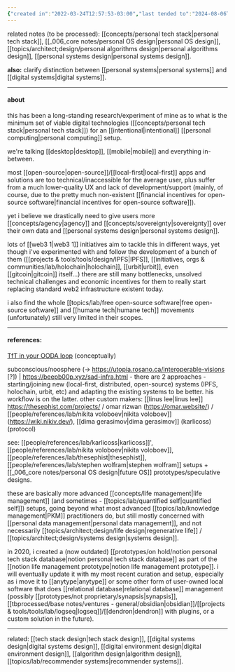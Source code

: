 ```yaml
---
{"created in":"2022-03-24T12:57:53-03:00","last tended to":"2024-08-06T16:14:30-03:00","aliases":["minimum viable intentional tech stack setup","minimum viable intentional personal operations setup","intentional digital systems setup","minimum viable intentional digital setup","self-management tech setup","minimum viable intentional personal systems setup"],"tags":["experiment","🌿","design","lab"],"dg-publish":true,"permalink":"/experiments/minimum-viable-intentional-personal-systems-setup/","dgPassFrontmatter":true,"created":"2022-03-24T12:57:53.053-03:00","updated":"2024-08-28T13:27:53.208-03:00"}
---
```


related notes (to be processed): [[concepts/personal tech stack\|personal tech stack]], [[_006_core notes/personal OS design\|personal OS design]], [[topics/architect;design/personal algorithms design\|personal algorithms design]], [[personal systems design\|personal systems design]].

**also:** clarify distinction between [[personal systems\|personal systems]] and [[digital systems\|digital systems]].

---
#### about

this has been a long-standing research/experiment of mine as to what is the minimum set of viable digital technologies ([[concepts/personal tech stack\|personal tech stack]]) for an [[intentional\|intentional]] [[personal computing\|personal computing]] setup.

we're talking [[desktop\|desktop]], [[mobile\|mobile]] and everything in-between.

most [[open-source\|open-source]]/[[local-first\|local-first]] apps and solutions are too technical/inaccessible for the average user, plus suffer from a much lower-quality UX and lack of development/support (mainly, of course, due to the pretty much non-existent [[financial incentives for open-source software\|financial incentives for open-source software]]).

yet i believe we drastically need to give users more [[concepts/agency\|agency]] and [[concepts/sovereignty\|sovereignty]] over their own data and [[personal systems design\|personal systems design]].

lots of [[web3 1\|web3 1]] initiatives aim to tackle this in different ways, yet though i've experimented with and follow the development of a bunch of them ([[projects & tools/tools/design/IPFS\|IPFS]], [[initiatives, orgs & communities/lab/holochain\|holochain]], [[urbit\|urbit]], even [[gitcoin\|gitcoin]] itself...) there are still many bottlenecks, unsolved technical challenges and economic incentives for them to really start replacing standard web2 infrastructure existent today.

i also find the whole [[topics/lab/free open-source software\|free open-source software]] and [[humane tech\|humane tech]] movements (unfortunately) still very limited in their scopes.

---
#### references:

[TfT in your OODA loop](https://subconscious.substack.com/p/tools-for-thought-in-your-ooda-loop) (conceptually)

subconscious/noosphere (-> https://utopia.rosano.ca/interoperable-visions [?]) | https://beepb00p.xyz/sad-infra.html - there are 2 approaches - starting/joining new (local-first, distributed, open-source) systems (IPFS, holochain, urbit, etc) and adapting the existing systems to be better. his workflow is on the latter. other custom makers: [[linus lee\|linus lee]] https://thesephist.com/projects/ / omar rizwan (https://omar.website/) / [[people/references/lab/nikita voloboev\|nikita voloboev]] (https://wiki.nikiv.dev/), [[dima gerasimov\|dima gerasimov]] (karlicoss) (protocol)

see: [[people/references/lab/karlicoss\|karlicoss]]', [[people/references/lab/nikita voloboev\|nikita voloboev]], [[people/references/lab/thesephist\|thesephist]], [[people/references/lab/stephen wolfram\|stephen wolfram]] setups + [[_006_core notes/personal OS design\|future OS]] prototypes/speculative designs.

these are basically more advanced [[concepts/life management\|life management]] (and sometimes - [[topics/lab/quantified self\|quantified self]]) setups, going beyond what most advanced [[topics/lab/knowledge management\|PKM]] practitioners do, but still mostly concerned with [[personal data management\|personal data management]], and not necessarily [[topics/architect;design/life design\|regenerative life]] / [[topics/architect;design/systems design\|systems design]].

in 2020, i created a (now outdated) [[prototypes/on hold/notion personal tech stack database\|notion personal tech stack database]] as part of the [[notion life management prototype\|notion life management prototype]]. i will eventually update it with my most recent curation and setup, especially as i move it to [[anytype\|anytype]] or some other form of user-owned local software that does [[relational database\|relational database]] management (possibly [[prototypes/not proprietary/synapsis\|synapsis]], [[tbprocessed/base notes/ventures - general/obsidian\|obsidian]]/[[projects & tools/tools/lab/logseq\|logseq]]/[[dendron\|dendron]] with plugins, or a custom solution in the future).

---

related: [[tech stack design\|tech stack design]], [[digital systems design\|digital systems design]], [[digital environment design\|digital environment design]], [[algorithm design\|algorithm design]], [[topics/lab/recommender systems\|recommender systems]].